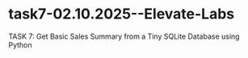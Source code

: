 # task7-02.10.2025--Elevate-Labs
TASK 7: Get Basic Sales Summary from a Tiny SQLite Database using Python

